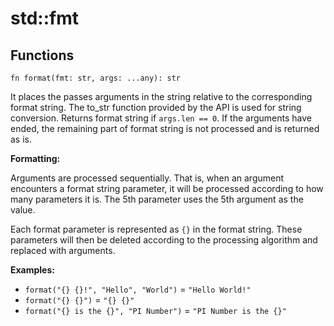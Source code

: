 # std::fmt

## Functions
```jule
fn format(fmt: str, args: ...any): str
```
It places the passes arguments in the string relative to the corresponding format string. The to_str function provided by the API is used for string conversion. Returns format string if `args.len == 0`. If the arguments have ended, the remaining part of format string is not processed and is returned as is.

**Formatting:**

Arguments are processed sequentially. That is, when an argument encounters a format string parameter, it will be processed according to how many parameters it is. The 5th parameter uses the 5th argument as the value.

Each format parameter is represented as `{}` in the format string. These parameters will then be deleted according to the processing algorithm and replaced with arguments.

**Examples:**

- `format("{} {}!", "Hello", "World")` = `"Hello World!"`
- `format("{} {}")` = `"{} {}"`
- `format("{} is the {}", "PI Number")` = `"PI Number is the {}"`